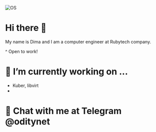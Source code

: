 ![OS](https://a.deviantart.net/avatars/a/r/archlinux.png?2)

# Hi there 👋
My name is Dima and I am a computer engineer at Rubytech company.

^ Open to work!

# 🔭 I’m currently working on ...
- Kuber, libvirt
- 
# 💬 Chat with me at Telegram @oditynet
